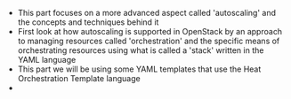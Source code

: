 - This part focuses on a more advanced aspect called 'autoscaling' and the concepts and techniques behind it
- First look at how autoscaling is supported in OpenStack by an approach to managing resources called 'orchestration' and the specific means of orchestrating resources using what is called a 'stack' written in the YAML language
- This part we will be using some YAML templates that use the Heat Orchestration Template language
- 